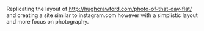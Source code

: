Replicating the layout of http://hughcrawford.com/photo-of-that-day-flat/ and creating a site similar to instagram.com however with a simplistic layout and more focus on photography. 
